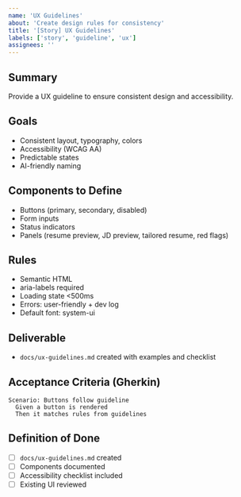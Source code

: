 ```yaml
---
name: 'UX Guidelines'
about: 'Create design rules for consistency'
title: '[Story] UX Guidelines'
labels: ['story', 'guideline', 'ux']
assignees: ''
---
```


## Summary

Provide a UX guideline to ensure consistent design and accessibility.

## Goals

- Consistent layout, typography, colors
- Accessibility (WCAG AA)
- Predictable states
- AI-friendly naming

## Components to Define

- Buttons (primary, secondary, disabled)
- Form inputs
- Status indicators
- Panels (resume preview, JD preview, tailored resume, red flags)

## Rules

- Semantic HTML
- aria-labels required
- Loading state <500ms
- Errors: user-friendly + dev log
- Default font: system-ui

## Deliverable

- `docs/ux-guidelines.md` created with examples and checklist

## Acceptance Criteria (Gherkin)

```gherkin
Scenario: Buttons follow guideline
  Given a button is rendered
  Then it matches rules from guidelines
```

## Definition of Done

- [ ] `docs/ux-guidelines.md` created
- [ ] Components documented
- [ ] Accessibility checklist included
- [ ] Existing UI reviewed
